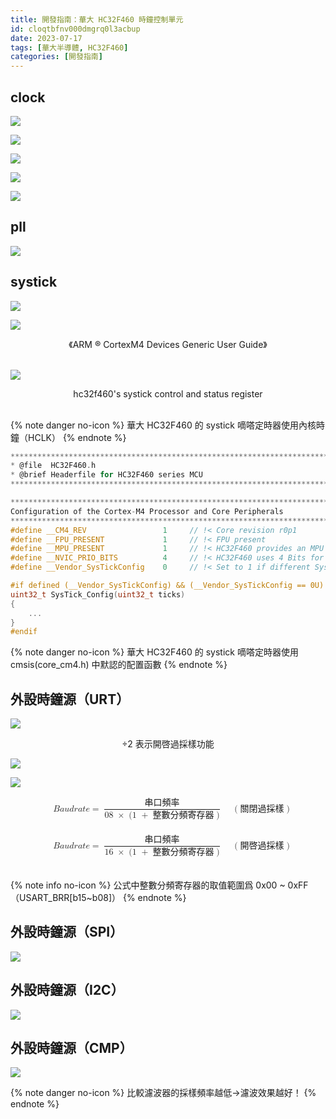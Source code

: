 ```yaml
---
title: 開發指南：華大 HC32F460 時鐘控制單元
id: cloqtbfnv000dmgrq0l3acbup
date: 2023-07-17
tags: [華大半導體, HC32F460]
categories: [開發指南]
---
```


## clock

![](clock-tree-sketch.png)

<!-- more -->

![](clock-tree-manual.png)

![](clock-work.png)

![](clock-work-manual.png)

![](clock-work-note.png)

## pll

![](pll.png)

## systick

![](systick.png)

![](systick-manual.jpg)

<center>《ARM ® CortexM4 Devices Generic User Guide》</center><br>

![](systick-register.png)

<center>hc32f460's systick control and status register</center><br>

{% note danger no-icon %}
華大 HC32F460 的 systick 嘀嗒定時器使用內核時鐘（HCLK）
{% endnote %}

```c HC32F460.h
********************************************************************************
* @file  HC32F460.h
* @brief Headerfile for HC32F460 series MCU
********************************************************************************

********************************************************************************
Configuration of the Cortex-M4 Processor and Core Peripherals
********************************************************************************
#define __CM4_REV                 1     // !< Core revision r0p1
#define __FPU_PRESENT             1     // !< FPU present
#define __MPU_PRESENT             1     // !< HC32F460 provides an MPU
#define __NVIC_PRIO_BITS          4     // !< HC32F460 uses 4 Bits for the Priority Levels
#define __Vendor_SysTickConfig    0     // !< Set to 1 if different SysTick Config is used
```

```c core_cm4.h
#if defined (__Vendor_SysTickConfig) && (__Vendor_SysTickConfig == 0U)
uint32_t SysTick_Config(uint32_t ticks)
{
    ...
}
#endif
```

{% note danger no-icon %}
華大 HC32F460 的 systick 嘀嗒定時器使用 cmsis(core_cm4.h) 中默認的配置函數
{% endnote %}

## 外設時鐘源（URT）

![](PCLK1-URT.png)

<center>÷2 表示開啓過採樣功能</center>

![](PCLK1-URT-example.png)

![](PCLK1-URT-baudrate-manual.jpg)

<!--
公式使用工具 https://latexlive.com/ 生成
\begin{align}
& Baudrate = \frac{串口頻率}{08\ \times\ (1\ +整數分頻寄存器)} \ \ \ \ (關閉過採樣) \\
& Baudrate = \frac{串口頻率}{16\ \times\ (1\ +整數分頻寄存器)} \ \ \ \ (開啓過採樣) \\
\end{align}
-->
</p>
<math xmlns="http://www.w3.org/1998/Math/MathML" display="block"><mtable columnalign="right left right left right left right left right left right left" columnspacing="0em 2em 0em 2em 0em 2em 0em 2em 0em 2em 0em" rowspacing="3pt" displaystyle="true"><mtr><mtd></mtd><mtd><mi>B</mi><mi>a</mi><mi>u</mi><mi>d</mi><mi>r</mi><mi>a</mi><mi>t</mi><mi>e</mi><mo>=</mo><mfrac><mrow><mo>串口頻率</mo></mrow><mrow><mn>08</mn><mtext>&nbsp;</mtext><mo>×</mo><mtext>&nbsp;</mtext><mo stretchy="false">(</mo><mn>1</mn><mtext>&nbsp;</mtext><mo>+</mo><mo>整數分頻寄存器</mo><mo stretchy="false">)</mo></mrow></mfrac><mtext>&nbsp;</mtext><mtext>&nbsp;</mtext><mtext>&nbsp;</mtext><mtext>&nbsp;</mtext><mo stretchy="false">(</mo><mo>關閉過採樣</mo><mo stretchy="false">)</mo></mtd></mtr></mtable></math>
<br>
<math xmlns="http://www.w3.org/1998/Math/MathML" display="block"><mtable columnalign="right left right left right left right left right left right left" columnspacing="0em 2em 0em 2em 0em 2em 0em 2em 0em 2em 0em" rowspacing="3pt" displaystyle="true"><mtr><mtd></mtd><mtd><mi>B</mi><mi>a</mi><mi>u</mi><mi>d</mi><mi>r</mi><mi>a</mi><mi>t</mi><mi>e</mi><mo>=</mo><mfrac><mrow><mo>串口頻率</mo></mrow><mrow><mn>16</mn><mtext>&nbsp;</mtext><mo>×</mo><mtext>&nbsp;</mtext><mo stretchy="false">(</mo><mn>1</mn><mtext>&nbsp;</mtext><mo>+</mo><mo>整數分頻寄存器</mo><mo stretchy="false">)</mo></mrow></mfrac><mtext>&nbsp;</mtext><mtext>&nbsp;</mtext><mtext>&nbsp;</mtext><mtext>&nbsp;</mtext><mo stretchy="false">(</mo><mo>開啓過採樣</mo><mo stretchy="false">)</mo></mtd></mtr></mtable></math>
<br>

{% note info no-icon %}
公式中整數分頻寄存器的取值範圍爲 0x00 ~ 0xFF（USART_BRR[b15~b08]）
{% endnote %}

## 外設時鐘源（SPI）

![](PCLK1-SPI.png)

## 外設時鐘源（I2C）

![](PCLK3-I2C.png)

## 外設時鐘源（CMP）

![](PCLK3-CMP.png)

{% note danger no-icon %}
比較濾波器的採樣頻率越低→濾波效果越好！
{% endnote %}
